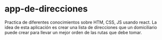 # app-de-direcciones
Practica de diferentes conocimientos sobre HTM, CSS, JS usando react. La idea de esta aplicación es crear una lista de direcciones que un domiciliario puede crear para llevar un mejor orden de las rutas que debe tomar.
